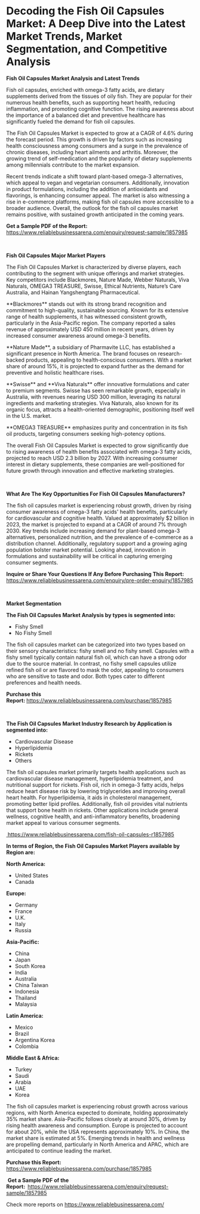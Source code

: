 <p><h1>Decoding the Fish Oil Capsules Market: A Deep Dive into the Latest Market Trends, Market Segmentation, and Competitive Analysis</h1></p><p><strong>Fish Oil Capsules Market Analysis and Latest Trends</strong></p>
<p><p>Fish oil capsules, enriched with omega-3 fatty acids, are dietary supplements derived from the tissues of oily fish. They are popular for their numerous health benefits, such as supporting heart health, reducing inflammation, and promoting cognitive function. The rising awareness about the importance of a balanced diet and preventive healthcare has significantly fueled the demand for fish oil capsules.</p><p>The Fish Oil Capsules Market is expected to grow at a CAGR of 4.6% during the forecast period. This growth is driven by factors such as increasing health consciousness among consumers and a surge in the prevalence of chronic diseases, including heart ailments and arthritis. Moreover, the growing trend of self-medication and the popularity of dietary supplements among millennials contribute to the market expansion.</p><p>Recent trends indicate a shift toward plant-based omega-3 alternatives, which appeal to vegan and vegetarian consumers. Additionally, innovation in product formulations, including the addition of antioxidants and flavorings, is enhancing consumer appeal. The market is also witnessing a rise in e-commerce platforms, making fish oil capsules more accessible to a broader audience. Overall, the outlook for the fish oil capsules market remains positive, with sustained growth anticipated in the coming years.</p></p>
<p><strong>Get a Sample PDF of the Report:&nbsp;</strong> <a href="https://www.reliablebusinessarena.com/enquiry/request-sample/1857985?utm_campaign=2805&utm_medium=2&utm_source=Github&utm_content=ia&utm_term=08032025&utm_id=fish-oil-capsules">https://www.reliablebusinessarena.com/enquiry/request-sample/1857985</a></p>
<p>&nbsp;</p>
<p><strong>Fish Oil Capsules Major Market Players</strong></p>
<p><p>The Fish Oil Capsules Market is characterized by diverse players, each contributing to the segment with unique offerings and market strategies. Key competitors include Blackmores, Nature Made, Webber Naturals, Viva Naturals, OMEGA3 TREASURE, Swisse, Ethical Nutrients, Nature’s Care Australia, and Hainan Yangshengtang Pharmaceutical.</p><p>**Blackmores** stands out with its strong brand recognition and commitment to high-quality, sustainable sourcing. Known for its extensive range of health supplements, it has witnessed consistent growth, particularly in the Asia-Pacific region. The company reported a sales revenue of approximately USD 450 million in recent years, driven by increased consumer awareness around omega-3 benefits.</p><p>**Nature Made**, a subsidiary of Pharmavite LLC, has established a significant presence in North America. The brand focuses on research-backed products, appealing to health-conscious consumers. With a market share of around 15%, it is projected to expand further as the demand for preventive and holistic healthcare rises.</p><p>**Swisse** and **Viva Naturals** offer innovative formulations and cater to premium segments. Swisse has seen remarkable growth, especially in Australia, with revenues nearing USD 300 million, leveraging its natural ingredients and marketing strategies. Viva Naturals, also known for its organic focus, attracts a health-oriented demographic, positioning itself well in the U.S. market.</p><p>**OMEGA3 TREASURE** emphasizes purity and concentration in its fish oil products, targeting consumers seeking high-potency options. </p><p>The overall Fish Oil Capsules Market is expected to grow significantly due to rising awareness of health benefits associated with omega-3 fatty acids, projected to reach USD 2.3 billion by 2027. With increasing consumer interest in dietary supplements, these companies are well-positioned for future growth through innovation and effective marketing strategies.</p></p>
<p>&nbsp;</p>
<p><strong>What Are The Key Opportunities For Fish Oil Capsules Manufacturers?</strong></p>
<p><p>The fish oil capsules market is experiencing robust growth, driven by rising consumer awareness of omega-3 fatty acids' health benefits, particularly for cardiovascular and cognitive health. Valued at approximately $2 billion in 2023, the market is projected to expand at a CAGR of around 7% through 2030. Key trends include increasing demand for plant-based omega-3 alternatives, personalized nutrition, and the prevalence of e-commerce as a distribution channel. Additionally, regulatory support and a growing aging population bolster market potential. Looking ahead, innovation in formulations and sustainability will be critical in capturing emerging consumer segments.</p></p>
<p><strong>Inquire or Share Your Questions If Any Before Purchasing This Report:</strong> <a href="https://www.reliablebusinessarena.com/enquiry/pre-order-enquiry/1857985?utm_campaign=2805&utm_medium=2&utm_source=Github&utm_content=ia&utm_term=08032025&utm_id=fish-oil-capsules">https://www.reliablebusinessarena.com/enquiry/pre-order-enquiry/1857985</a></p>
<p>&nbsp;</p>
<p><strong>Market Segmentation</strong></p>
<p><strong>The Fish Oil Capsules Market Analysis by types is segmented into:</strong></p>
<p><ul><li>Fishy Smell</li><li>No Fishy Smell</li></ul></p>
<p><p>The fish oil capsules market can be categorized into two types based on their sensory characteristics: fishy smell and no fishy smell. Capsules with a fishy smell typically contain natural fish oil, which can have a strong odor due to the source material. In contrast, no fishy smell capsules utilize refined fish oil or are flavored to mask the odor, appealing to consumers who are sensitive to taste and odor. Both types cater to different preferences and health needs.</p></p>
<p><strong>Purchase this Report:&nbsp;</strong><a href="https://www.reliablebusinessarena.com/purchase/1857985?utm_campaign=2805&utm_medium=2&utm_source=Github&utm_content=ia&utm_term=08032025&utm_id=fish-oil-capsules">https://www.reliablebusinessarena.com/purchase/1857985</a></p>
<p>&nbsp;</p>
<p><strong>The Fish Oil Capsules Market Industry Research by Application is segmented into:</strong></p>
<p><ul><li>Cardiovascular Disease</li><li>Hyperlipidemia</li><li>Rickets</li><li>Others</li></ul></p>
<p><p>The fish oil capsules market primarily targets health applications such as cardiovascular disease management, hyperlipidemia treatment, and nutritional support for rickets. Fish oil, rich in omega-3 fatty acids, helps reduce heart disease risk by lowering triglycerides and improving overall heart health. For hyperlipidemia, it aids in cholesterol management, promoting better lipid profiles. Additionally, fish oil provides vital nutrients that support bone health in rickets. Other applications include general wellness, cognitive health, and anti-inflammatory benefits, broadening market appeal to various consumer segments.</p></p>
<p><a href="https://www.reliablebusinessarena.com/fish-oil-capsules-r1857985?utm_campaign=2805&utm_medium=2&utm_source=Github&utm_content=ia&utm_term=08032025&utm_id=fish-oil-capsules">&nbsp;https://www.reliablebusinessarena.com/fish-oil-capsules-r1857985</a></p>
<p><strong>In terms of Region, the Fish Oil Capsules Market Players available by Region are:</strong></p>
<p>
    <p> <strong> North America: </strong>
        <ul>
            <li>United States</li>
            <li>Canada</li>
        </ul>
        </p> 
    <p> <strong> Europe: </strong>
        <ul>
            <li>Germany</li>
            <li>France</li>
            <li>U.K.</li>
            <li>Italy</li>
            <li>Russia</li>
        </ul>
        </p> 
    <p> <strong> Asia-Pacific: </strong>
        <ul>
            <li>China</li>
            <li>Japan</li>
            <li>South Korea</li>
            <li>India</li>
            <li>Australia</li>
            <li>China Taiwan</li>
            <li>Indonesia</li>
            <li>Thailand</li>
            <li>Malaysia</li>
        </ul>
        </p> 
    <p> <strong> Latin America: </strong>
        <ul>
            <li>Mexico</li>
            <li>Brazil</li>
            <li>Argentina Korea</li>
            <li>Colombia</li>
        </ul>
        </p> 
    <p> <strong> Middle East & Africa: </strong>
        <ul>
            <li>Turkey</li>
            <li>Saudi</li>
            <li>Arabia</li>
            <li>UAE</li>
            <li>Korea</li>
        </ul>
    </p>
    </p>
<p><p>The fish oil capsules market is experiencing robust growth across various regions, with North America expected to dominate, holding approximately 35% market share. Asia-Pacific follows closely at around 30%, driven by rising health awareness and consumption. Europe is projected to account for about 20%, while the USA represents approximately 10%. In China, the market share is estimated at 5%. Emerging trends in health and wellness are propelling demand, particularly in North America and APAC, which are anticipated to continue leading the market.</p></p>
<p><strong>Purchase this Report: </strong><a href="https://www.reliablebusinessarena.com/purchase/1857985?utm_campaign=2805&utm_medium=2&utm_source=Github&utm_content=ia&utm_term=08032025&utm_id=fish-oil-capsules">https://www.reliablebusinessarena.com/purchase/1857985</a></p>
<p>&nbsp;<strong>Get a Sample PDF of the Report:&nbsp;&nbsp;</strong><a href="https://www.reliablebusinessarena.com/enquiry/request-sample/1857985?utm_campaign=2805&utm_medium=2&utm_source=Github&utm_content=ia&utm_term=08032025&utm_id=fish-oil-capsules">https://www.reliablebusinessarena.com/enquiry/request-sample/1857985</a></p>
<p><strong></strong></p>
<p>Check more reports on <a href="https://www.reliablebusinessarena.com/?utm_campaign=2805&utm_medium=2&utm_source=Github&utm_content=ia&utm_term=08032025&utm_id=fish-oil-capsules">https://www.reliablebusinessarena.com/</a></p>